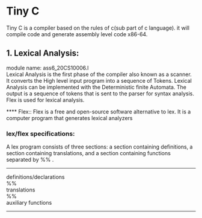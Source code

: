 # Tiny C


Tiny C is a compiler based on the rules of c(sub part of c language). it will compile code and generate assembly level code x86-64. 

## 1. Lexical Analysis:
module name: ass6_20CS10006.l <br />
Lexical Analysis is the first phase of the compiler also known as a scanner. It converts the High level input program into a sequence of Tokens. Lexical Analysis can be implemented with the Deterministic finite Automata. The output is a sequence of tokens that is sent to the parser for syntax analysis.
Flex is used for lexical analysis. 

**** Flex:: Flex is a free and open-source software alternative to lex. It is a computer program that generates lexical analyzers

### lex/flex specifications:
A lex program consists of three sections: a section containing definitions, a section containing translations, and a section containing functions
separated by %% .

---

definitions/declarations <br />
%% <br />
translations <br />
%% <br />
auxiliary functions <br />

--- 
